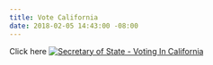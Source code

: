 ```yaml
---
title: Vote California
date: 2018-02-05 14:43:00 -08:00
---
```


Click here <a href="http://www.sos.ca.gov/elections/voting-resources/voting-california/"><img class="imgBorderNone" src="http://elections.cdn.sos.ca.gov//images/vote-ca.jpg" alt="Secretary of State - Voting In California" /></a>